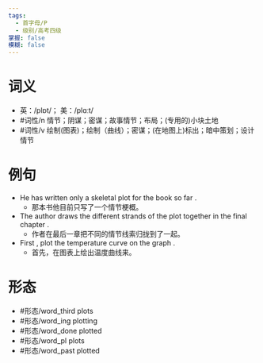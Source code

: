 ```yaml
---
tags:
  - 首字母/P
  - 级别/高考四级
掌握: false
模糊: false
---
```

# 词义
- 英：/plɒt/； 美：/plɑːt/
- #词性/n  情节；阴谋；密谋；故事情节；布局；(专用的)小块土地
- #词性/v  绘制(图表)；绘制（曲线）；密谋；(在地图上)标出；暗中策划；设计情节
# 例句
- He has written only a skeletal plot for the book so far .
	- 那本书他目前只写了一个情节梗概。
- The author draws the different strands of the plot together in the final chapter .
	- 作者在最后一章把不同的情节线索归拢到了一起。
- First , plot the temperature curve on the graph .
	- 首先，在图表上绘出温度曲线来。
# 形态
- #形态/word_third plots
- #形态/word_ing plotting
- #形态/word_done plotted
- #形态/word_pl plots
- #形态/word_past plotted
